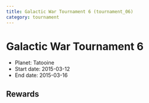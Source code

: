 ```yaml
---
title: Galactic War Tournament 6 (tournament_06)
category: tournament
---
```

# Galactic War Tournament 6

  * Planet: Tatooine
  * Start date: 2015-03-12
  * End date: 2015-03-16

## Rewards

